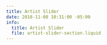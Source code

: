 ```yaml
---
title: Artist Slider
date: 2018-11-08 10:31:00 -05:00
info:
  title: Artist Slider
  file: artist-slider-section.liquid
---
```


